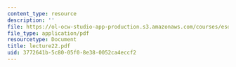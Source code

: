 ```yaml
---
content_type: resource
description: ''
file: https://ol-ocw-studio-app-production.s3.amazonaws.com/courses/esd-342-advanced-system-architecture-spring-2006/3772641b5c8005f08e380052ca4eccf2_lecture22.pdf
file_type: application/pdf
resourcetype: Document
title: lecture22.pdf
uid: 3772641b-5c80-05f0-8e38-0052ca4eccf2
---
```

